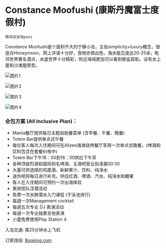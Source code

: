 # Constance Moofushi (康斯丹魔富士度假村)

```
房间没泳池pass
```

Constance Moofushi是个面积不大的宁静小岛，主张simplicity+luxury概念，很适合Honeymoon，网上评语十分好，食物亦很出色，海水能见度达20-25米，毗邻世界著名潜点，水底世界十分精彩，附近海域更加可以看到鲸鲨踪影。设有水上屋和沙滩屋房型。

![图片1](https://www.daydaytravel.hk/wp-content/uploads/2019/06/Constance-Moofushi-Maldives.jpg)

![图片2](https://www.daydaytravel.hk/wp-content/uploads/2019/06/Constance-Moofushi-Maldives-Water-Villas.jpg)

![图片3](https://www.daydaytravel.hk/wp-content/uploads/2019/06/Constance-Moofushi-Maldives-Water-Villa-1.jpg)

![图片4](https://www.daydaytravel.hk/wp-content/uploads/2019/06/Constance-Moofushi-Maldives-Beach-Villa.jpg)

### 全包方案 (All Inclusive Plan)：

- Manta餐厅提供每日主题自助餐菜单 (含早餐、午餐、晚餐)
- Totem Bar提供单点式午餐
- 每位客人每次入住期间可在Alizee海滩烧烤餐厅享用一次单点式晚餐。(啤酒和饮料包含在套餐价格中)
- Totem Bar下午16：00到18：00供应下午茶
- 各种顶级烈酒和国际知名啤酒，主酒吧营业到凌晨00:30
- 大量可供选择的鸡尾酒、新鲜果汁、饮料、纯淨水
- 迷你吧将每日进行补充，供应红酒、啤酒、汽水、纯淨水和糖果
- 客人在入住期间可预约一次出海体验
- 离岸团队浮潜活动
- 免费一次水肺潜水入门课程 (于泳池进行)
- 每週一次Management cocktail
- 每週五次专业 DJ 表演活动
- 每週一次专业独奏吉他表演
- 小童免费使用Play Station 4

入岛交通: 乘25分钟水上飞机

订房连结: [Booking.com](https://www.daydaytravel.hk/out/booking-com-constance-moofushi-resort)
